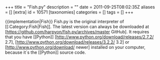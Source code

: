 +++
title = "Fish.py"
description = ""
date = 2011-09-25T08:02:35Z
aliases = []
[extra]
id = 10571
[taxonomies]
categories = []
tags = []
+++

{{implementation|Fish}}
Fish.py is the original interpreter of [[:Category:Fish|Fish]]. The latest version can always be downloaded at [https://github.com/harpyon/fish.py/archives/master GitHub].
It requires that you have [[Python]] [http://www.python.org/download/releases/2.7.2/ 2.7], [http://www.python.org/download/releases/3.2.2/ 3.2] or [http://www.python.org/download/ newer] installed on your computer, because it´s the [[Python]] source code.
